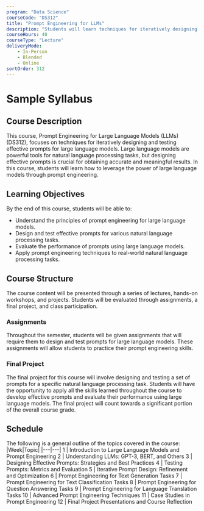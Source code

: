 ```yaml
---
program: "Data Science"
courseCode: "DS312"
title: "Prompt Engineering for LLMs"
description: "Students will learn techniques for iteratively designing and testing effective prompts for large language models (LLMs), enabling them to leverage the power of these models for various natural language processing tasks."
courseHours: 40
courseType: "Lecture"
deliveryMode:
    - In-Person
    - Blended
    - Online
sortOrder: 312
---
```


# Sample Syllabus
## Course Description
This course, Prompt Engineering for Large Language Models (LLMs) (DS312), focuses on techniques for iteratively designing and testing effective prompts for large language models. Large language models are powerful tools for natural language processing tasks, but designing effective prompts is crucial for obtaining accurate and meaningful results. In this course, students will learn how to leverage the power of large language models through prompt engineering.

## Learning Objectives
By the end of this course, students will be able to:

- Understand the principles of prompt engineering for large language models.
- Design and test effective prompts for various natural language processing tasks.
- Evaluate the performance of prompts using large language models.
- Apply prompt engineering techniques to real-world natural language processing tasks.

## Course Structure
The course content will be presented through a series of lectures, hands-on workshops, and projects. Students will be evaluated through assignments, a final project, and class participation.

### Assignments
Throughout the semester, students will be given assignments that will require them to design and test prompts for large language models. These assignments will allow students to practice their prompt engineering skills.

### Final Project
The final project for this course will involve designing and testing a set of prompts for a specific natural language processing task. Students will have the opportunity to apply all the skills learned throughout the course to develop effective prompts and evaluate their performance using large language models. The final project will count towards a significant portion of the overall course grade.

## Schedule
The following is a general outline of the topics covered in the course:
|Week|Topic|
|---|---|
1 | Introduction to Large Language Models and Prompt Engineering
2 | Understanding LLMs: GPT-3, BERT, and Others
3 | Designing Effective Prompts: Strategies and Best Practices
4 | Testing Prompts: Metrics and Evaluation
5 | Iterative Prompt Design: Refinement and Optimization
6 | Prompt Engineering for Text Generation Tasks
7 | Prompt Engineering for Text Classification Tasks
8 | Prompt Engineering for Question Answering Tasks
9 | Prompt Engineering for Language Translation Tasks
10 | Advanced Prompt Engineering Techniques
11 | Case Studies in Prompt Engineering
12 | Final Project Presentations and Course Reflection